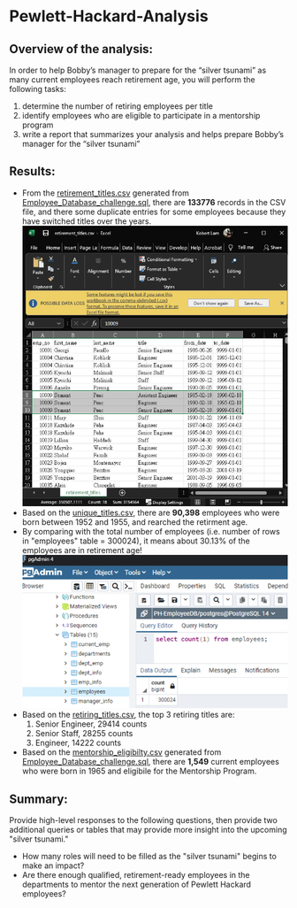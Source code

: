 # Pewlett-Hackard-Analysis

## Overview of the analysis:
In order to help Bobby’s manager to prepare for the “silver tsunami” as many current employees reach retirement age, you will perform the following tasks:
1. determine the number of retiring employees per title
2. identify employees who are eligible to participate in a mentorship program
3. write a report that summarizes your analysis and helps prepare Bobby’s manager for the “silver tsunami”

## Results:
- From the [retirement_titles.csv](Data/retirement_titles.csv) generated from [Employee_Database_challenge.sql](Queries/Employee_Database_challenge.sql), there are **133776** records in the CSV file, and there some duplicate entries for some employees because they have switched titles over the years.
![Retirement Titles](Resources/Retirement_titles.png)
- Based on the [unique_titles.csv](Data/unique_titles.csv), there are **90,398** employees who were born between 1952 and 1955, and rearched the retirment age.
- By comparing with the total number of employees (i.e. number of rows in "employees" table =  300024), it means about 30.13% of the employees are in retirement age!
![Total Employees](Resources/Total_Employees.png)
- Based on the [retiring_titles.csv](Data/retiring_titles.csv), the top 3 retiring titles are:
    1. Senior Engineer, 29414 counts
    2. Senior Staff, 28255 counts
    3. Engineer, 14222 counts
- Based on the [mentorship_eligibilty.csv](Data/mentorship_eligibilty.csv) generated from [Employee_Database_challenge.sql](Queries/Employee_Database_challenge.sql), there are **1,549** current employees who were born in 1965 and eligibile for the Mentorship Program.

## Summary:
Provide high-level responses to the following questions, then provide two additional queries or tables that may provide more insight into the upcoming "silver tsunami."

- How many roles will need to be filled as the "silver tsunami" begins to make an impact?
- Are there enough qualified, retirement-ready employees in the departments to mentor the next generation of Pewlett Hackard employees?
